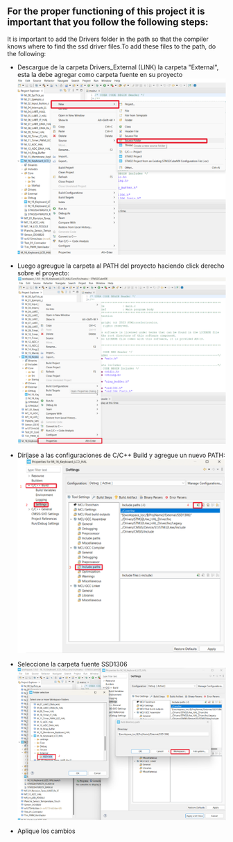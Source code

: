 ## For the proper functioning of this project it is important that you follow the following steps:
It is important to add the Drivers folder in the path so that the compiler knows where to find the ssd driver files.To add these files to the path, do the following:
* Descargue de la carpeta Drivers_External (LINK) la carpeta "External", esta la debe agregar como carpeta fuente en su proyecto
  ![Carpeta Fuente](https://github.com/Tjimenez1303/Monitoria_estructuras_Computacionales/blob/main/Images/Carpeta_Fuente.png)

* Luego agreugue la carpeta al PATH del proyecto haciendo click derecho sobre el proyecto:
  ![Propiedades](https://github.com/Tjimenez1303/Monitoria_estructuras_Computacionales/blob/main/Images/Propiedades.png)
  
* Diríjase a las configuraciones de C/C++ Build y agregue un nuevo PATH:
  ![PATH](https://github.com/Tjimenez1303/Monitoria_estructuras_Computacionales/blob/main/Images/Path.png)
  
* Seleccione la carpeta fuente SSD1306
  ![Carpeta PATH](https://github.com/Tjimenez1303/Monitoria_estructuras_Computacionales/blob/main/Images/Carpeta_Path.png)
  
* Aplique los cambios

